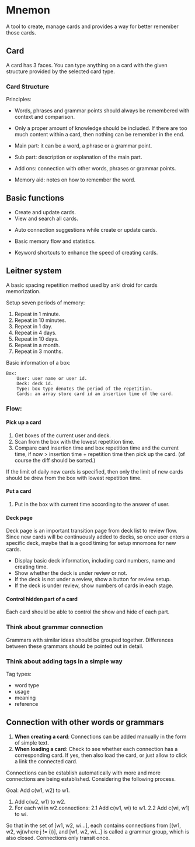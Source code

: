 # Mnemon

A tool to create, manage cards and provides a way for better remember those cards.

## Card

A card has 3 faces. You can type anything on a card with the given structure provided by the selected card type.

### Card Structure

Principles:

+ Words, phrases and grammar points should always be remembered with context and comparison.
+ Only a proper amount of knowledge should be included. If there are too much content within a card, then nothing can be remember in the end.

+ Main part: it can be a word, a phrase or a grammar point.
+ Sub part: description or explanation of the main part.
+ Add ons: connection with other words, phrases or grammar points.
+ Memory aid: notes on how to remember the word.

## Basic functions

- Create and update cards.
- View and search all cards.
+ Auto connection suggestions while create or update cards.
- Basic memory flow and statistics.

- Keyword shortcuts to enhance the speed of creating cards.

## Leitner system

A basic spacing repetition method used by anki droid for cards memorization.

Setup seven periods of memory:

1. Repeat in 1 minute.
2. Repeat in 10 minutes.
3. Repeat in 1 day.
4. Repeat in 4 days.
5. Repeat in 10 days.
6. Repeat in a month.
7. Repeat in 3 months.

Basic information of a box:

    Box:
        User: user name or user id.
        Deck: deck id.
        Type: box type denotes the period of the repetition.
        Cards: an array store card id an insertion time of the card.

### Flow:

#### Pick up a card

1. Get boxes of the current user and deck.
2. Scan from the box with the lowest repetition time.
3. Compare card insertion time and box repetition time and the current time, if
    now > insertion time + repetition time
   then pick up the card. (of course the diff should be sorted.)

If the limit of daily new cards is specified, then only the limit of new cards should be drew from the box with lowest repetition time.

#### Put a card

1. Put in the box with current time according to the answer of user.

#### Deck page

Deck page is an important transition page from deck list to review flow. Since new cards will be continuously added to decks, so once user enters a specific deck, maybe that is a good timing for setup mnomons for new cards.

+ Display basic deck information, including card numbers, name and creating time.
+ Show whether the deck is under review or not.
+ If the deck is not under a review, show a button for review setup.
+ If the deck is under review, show numbers of cards in each stage.

#### Control hidden part of a card

Each card should be able to control the show and hide of each part.

### Think about grammar connection

Grammars with similar ideas should be grouped together. Differences between these grammars should be pointed out in detail.

### Think about adding tags in a simple way

Tag types:

+ word type
+ usage
+ meaning
+ reference

## Connection with other words or grammars

1. **When creating a card**: Connections can be added manually in the form of simple text.
2. **When loading a card**: Check to see whether each connection has a corresponding card. If yes, then also load the card, or just allow to click a link the connected card.

Connections can be establish automatically with more and more connections are being established. Considering the following process.

Goal: Add c(w1, w2) to w1.

1. Add c(w2, w1) to w2.
2. For each wi in w2.connections:
    2.1 Add c(w1, wi) to w1.
    2.2 Add c(wi, w1) to wi.

So that in the set of [w1, w2, wi...], each contains connections from [(w1, w2, wj(where j != i))], and [w1, w2, wi...] is called a grammar group, which is also closed. Connections only transit once.

